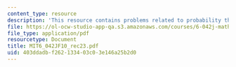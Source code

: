 ```yaml
---
content_type: resource
description: 'This resource contains problems related to probability theorems. '
file: https://ol-ocw-studio-app-qa.s3.amazonaws.com/courses/6-042j-mathematics-for-computer-science-fall-2010/403ddadbf262133403c03e146a25b2d0_MIT6_042JF10_rec23.pdf
file_type: application/pdf
resourcetype: Document
title: MIT6_042JF10_rec23.pdf
uid: 403ddadb-f262-1334-03c0-3e146a25b2d0
---
```

